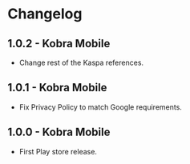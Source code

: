 # Changelog

## 1.0.2 - Kobra Mobile

- Change rest of the Kaspa references.

## 1.0.1 - Kobra Mobile

- Fix Privacy Policy to match Google requirements.

## 1.0.0 - Kobra Mobile

- First Play store release.
